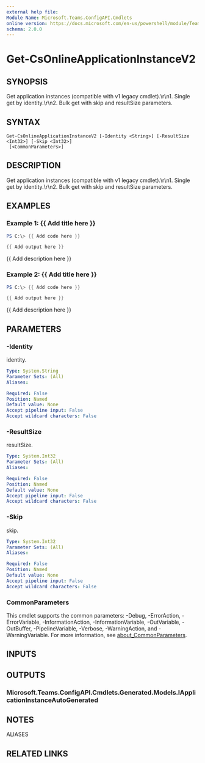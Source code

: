 ```yaml
---
external help file:
Module Name: Microsoft.Teams.ConfigAPI.Cmdlets
online version: https://docs.microsoft.com/en-us/powershell/module/Teams/get-csonlineapplicationinstancev2
schema: 2.0.0
---
```


# Get-CsOnlineApplicationInstanceV2

## SYNOPSIS
Get application instances (compatible with v1 legacy cmdlet).\r\n1.
Single get by identity.\r\n2.
Bulk get with skip and resultSize parameters.

## SYNTAX

```
Get-CsOnlineApplicationInstanceV2 [-Identity <String>] [-ResultSize <Int32>] [-Skip <Int32>]
 [<CommonParameters>]
```

## DESCRIPTION
Get application instances (compatible with v1 legacy cmdlet).\r\n1.
Single get by identity.\r\n2.
Bulk get with skip and resultSize parameters.

## EXAMPLES

### Example 1: {{ Add title here }}
```powershell
PS C:\> {{ Add code here }}

{{ Add output here }}
```

{{ Add description here }}

### Example 2: {{ Add title here }}
```powershell
PS C:\> {{ Add code here }}

{{ Add output here }}
```

{{ Add description here }}

## PARAMETERS

### -Identity
identity.

```yaml
Type: System.String
Parameter Sets: (All)
Aliases:

Required: False
Position: Named
Default value: None
Accept pipeline input: False
Accept wildcard characters: False
```

### -ResultSize
resultSize.

```yaml
Type: System.Int32
Parameter Sets: (All)
Aliases:

Required: False
Position: Named
Default value: None
Accept pipeline input: False
Accept wildcard characters: False
```

### -Skip
skip.

```yaml
Type: System.Int32
Parameter Sets: (All)
Aliases:

Required: False
Position: Named
Default value: None
Accept pipeline input: False
Accept wildcard characters: False
```

### CommonParameters
This cmdlet supports the common parameters: -Debug, -ErrorAction, -ErrorVariable, -InformationAction, -InformationVariable, -OutVariable, -OutBuffer, -PipelineVariable, -Verbose, -WarningAction, and -WarningVariable. For more information, see [about_CommonParameters](http://go.microsoft.com/fwlink/?LinkID=113216).

## INPUTS

## OUTPUTS

### Microsoft.Teams.ConfigAPI.Cmdlets.Generated.Models.IApplicationInstanceAutoGenerated

## NOTES

ALIASES

## RELATED LINKS

